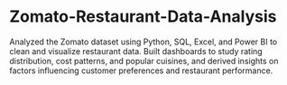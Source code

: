 # Zomato-Restaurant-Data-Analysis
Analyzed the Zomato dataset using Python, SQL, Excel, and Power BI to clean and visualize restaurant data. Built dashboards to study rating distribution, cost patterns, and popular cuisines, and derived insights on factors influencing customer preferences and restaurant performance.
